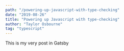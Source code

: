 ```yaml
---
path: "/powering-up-javascript-with-type-checking"
date: "2019-08-26"
title: "Powering up Javascript with type-checking"
author: "Taylor Osbourne"
tag: "typescript"
---
```


This is my very post in Gatsby